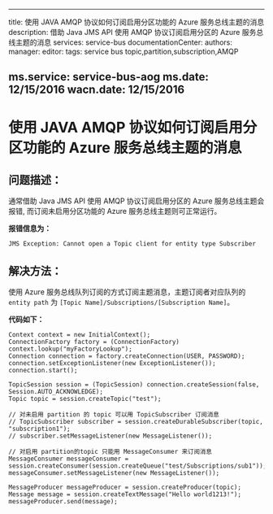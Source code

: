 
---
title: 使用 JAVA AMQP 协议如何订阅启用分区功能的 Azure 服务总线主题的消息
description: 借助 Java JMS API 使用 AMQP 协议订阅启用分区的 Azure 服务总线主题的消息
services: service-bus
documentationCenter: 
authors: 
manager: 
editor: 
tags: service bus topic,partition,subscription,AMQP

ms.service: service-bus-aog
ms.date: 12/15/2016
wacn.date: 12/15/2016
---

# 使用 JAVA AMQP 协议如何订阅启用分区功能的 Azure 服务总线主题的消息  

## 问题描述：  

通常借助 Java JMS API 使用 AMQP 协议订阅启用分区的 Azure 服务总线主题会报错, 而订阅未启用分区功能的  Azure 服务总线主题则可正常运行。  

**报错信息为：**  

    JMS Exception: Cannot open a Topic client for entity type Subscriber

## 解决方法：  

使用 Azure 服务总线队列订阅的方式订阅主题消息，主题订阅者对应队列的 `entity path` 为  `[Topic Name]/Subscriptions/[Subscription Name]`。

**代码如下：**  

    Context context = new InitialContext();
    ConnectionFactory factory = (ConnectionFactory) context.lookup("myFactoryLookup");
    Connection connection = factory.createConnection(USER, PASSWORD);
    connection.setExceptionListener(new ExceptionListener());
    connection.start();

    TopicSession session = (TopicSession) connection.createSession(false, Session.AUTO_ACKNOWLEDGE);
    Topic topic = session.createTopic("test");

    // 对未启用 partition 的 topic 可以用 TopicSubscriber 订阅消息
    // TopicSubscriber subscriber = session.createDurableSubscriber(topic, "subscription1");
    // subscriber.setMessageListener(new MessageListener());

    // 对启用 partition的topic 只能用 MessageConsumer 来订阅消息
    MessageConsumer messageConsumer = session.createConsumer(session.createQueue("test/Subscriptions/sub1"));
    messageConsumer.setMessageListener(new MessageListener());

    MessageProducer messageProducer = session.createProducer(topic);
    Message message = session.createTextMessage("Hello world1213!");
    messageProducer.send(message);

